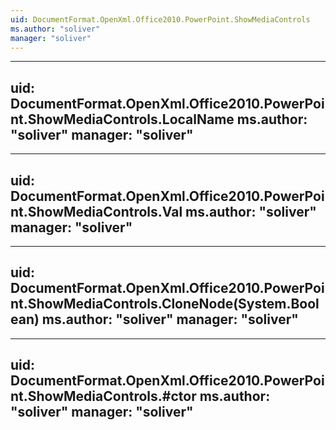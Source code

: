 ```yaml
---
uid: DocumentFormat.OpenXml.Office2010.PowerPoint.ShowMediaControls
ms.author: "soliver"
manager: "soliver"
---
```


---
uid: DocumentFormat.OpenXml.Office2010.PowerPoint.ShowMediaControls.LocalName
ms.author: "soliver"
manager: "soliver"
---

---
uid: DocumentFormat.OpenXml.Office2010.PowerPoint.ShowMediaControls.Val
ms.author: "soliver"
manager: "soliver"
---

---
uid: DocumentFormat.OpenXml.Office2010.PowerPoint.ShowMediaControls.CloneNode(System.Boolean)
ms.author: "soliver"
manager: "soliver"
---

---
uid: DocumentFormat.OpenXml.Office2010.PowerPoint.ShowMediaControls.#ctor
ms.author: "soliver"
manager: "soliver"
---
